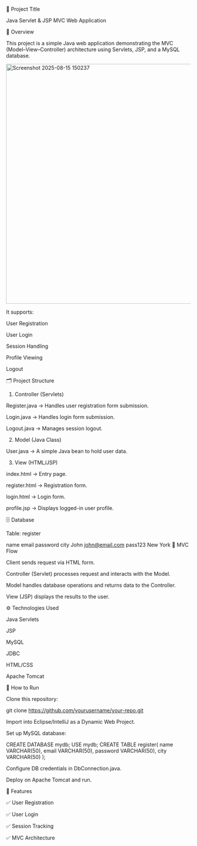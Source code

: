 📌 Project Title

Java Servlet & JSP MVC Web Application

📖 Overview

This project is a simple Java web application demonstrating the MVC (Model–View–Controller) architecture using Servlets, JSP, and a MySQL database.

<img width="976" height="653" alt="Screenshot 2025-08-15 150237" src="https://github.com/user-attachments/assets/d432e979-54bd-401d-8ec3-dbda098d8682" />

It supports:

User Registration

User Login

Session Handling

Profile Viewing

Logout

🗂️ Project Structure
1. Controller (Servlets)

Register.java → Handles user registration form submission.

Login.java → Handles login form submission.

Logout.java → Manages session logout.

2. Model (Java Class)

User.java → A simple Java bean to hold user data.

3. View (HTML/JSP)

index.html → Entry page.

register.html → Registration form.

login.html → Login form.

profile.jsp → Displays logged-in user profile.

🗄️ Database

Table: register

name	email	password	city
John	john@email.com	pass123	New York
🔄 MVC Flow

Client sends request via HTML form.

Controller (Servlet) processes request and interacts with the Model.

Model handles database operations and returns data to the Controller.

View (JSP) displays the results to the user.

⚙️ Technologies Used

Java Servlets

JSP

MySQL

JDBC

HTML/CSS

Apache Tomcat

🚀 How to Run

Clone this repository:

git clone https://github.com/yourusername/your-repo.git


Import into Eclipse/IntelliJ as a Dynamic Web Project.

Set up MySQL database:

CREATE DATABASE mydb;
USE mydb;
CREATE TABLE register(
    name VARCHAR(50),
    email VARCHAR(50),
    password VARCHAR(50),
    city VARCHAR(50)
);


Configure DB credentials in DbConnection.java.

Deploy on Apache Tomcat and run.

📌 Features

✅ User Registration

✅ User Login

✅ Session Tracking

✅ MVC Architecture
